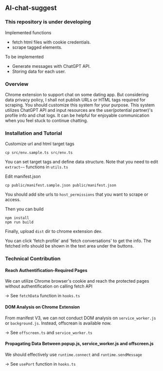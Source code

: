 ## AI-chat-suggest

### This repository is under developing
Implemented functions
- fetch html files with cookie credentials.
- scrape tagged elements.

To be implemented
- Generate messages with ChatGPT API.
- Storing data for each user.

### Overview
Chrome extension to support chat on some dating app.
But considering data privacy policy, I shall not publish URLs or HTML tags required for scraping.
You should customize this system for your purpose.
This system utilizes ChatGPT API and input resources are the user(potential partner)'s profile info and chat logs.
It can be helpful for enjoyable communication when you feel stuck to continue chatting.

### Installation and Tutorial
Customize url and html target tags
```code
cp src/env.sample.ts src/env.ts
```
You can set target tags and define data structure.
Note that you need to edit ```extract~~``` functions in ```utils.ts```

Edit manifest.json
```code
cp public/manifest.sample.json public/manifest.json
```
You should add site urls to ```host_permissions``` that you want to scrape or access.

Then you can build
```code
npm install
npm run build
```

Finally, upload ```dist``` dir to chrome extension dev.

You can click 'fetch profile' and 'fetch conversations' to get the info. The fetched info should be shown in the text area under the buttons.
### Technical Contribution

#### Reach Authentification-Required Pages
We can utilize Chrome browser's cookie and reach the protected pages without authentification on calling fetch API

-> See ```fetchData``` function in ```hooks.ts```

#### DOM Analysis on Chrome Extension
From manifest V3, we can not conduct DOM analysis on ```service_worker.js``` or ```background.js```.
Instead, offscrean is available now. 

-> See ```offscreen.ts``` and ```service_worker.ts```

#### Propagating Data Between popup.js, service_worker.js and offscreen.js
We should effectively use ```runtime.connect``` and ```runtime.sendMessage```

-> See ```usePort``` function in ```hooks.ts```
